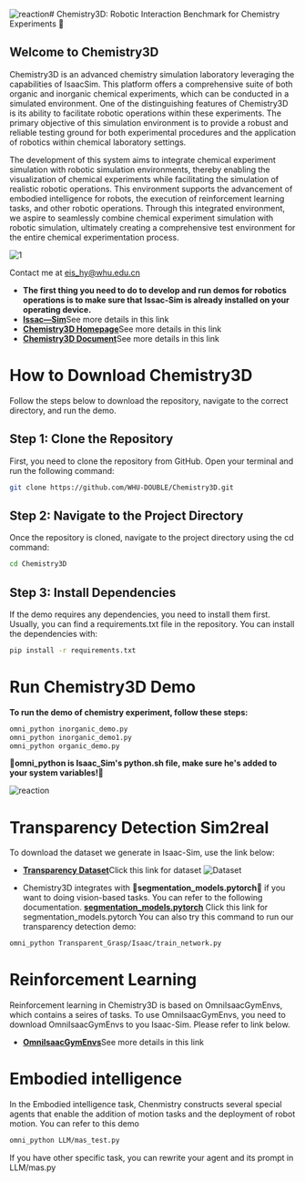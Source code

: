 ![reaction](https://github.com/WHU-DOUBLE/Chemistry3D/assets/106065071/7eff3ac3-cba6-4be9-9eaa-838cff3da742)# Chemistry3D: Robotic Interaction Benchmark for Chemistry Experiments 🧪
## Welcome to Chemistry3D
Chemistry3D is an advanced chemistry simulation laboratory leveraging the capabilities of IsaacSim. This platform offers a comprehensive suite of both organic and inorganic chemical experiments, which can be conducted in a simulated environment. One of the distinguishing features of Chemistry3D is its ability to facilitate robotic operations within these experiments. The primary objective of this simulation environment is to provide a robust and reliable testing ground for both experimental procedures and the application of robotics within chemical laboratory settings.

The development of this system aims to integrate chemical experiment simulation with robotic simulation environments, thereby enabling the visualization of chemical experiments while facilitating the simulation of realistic robotic operations. This environment supports the advancement of embodied intelligence for robots, the execution of reinforcement learning tasks, and other robotic operations. Through this integrated environment, we aspire to seamlessly combine chemical experiment simulation with robotic simulation, ultimately creating a comprehensive test environment for the entire chemical experimentation process.

![1](https://github.com/WHU-DOUBLE/Chemistry3D/assets/106065071/06e68194-f25d-4b9a-8688-0222beef818a)

Contact me at eis_hy@whu.edu.cn

* **The first thing you need to do to develop and run demos for robotics operations is to make sure that Issac-Sim is already installed on your operating device.**
* [**Issac—Sim**](https://docs.omniverse.nvidia.com/isaacsim/latest/index.html)See more details in this link
* [**Chemistry3D Homepage**](https://www.omni-chemistry.com/#/)See more details in this link
* [**Chemistry3D Document**](https://www.omni-chemistry.com/#/)See more details in this link

# How to Download Chemistry3D

Follow the steps below to download the repository, navigate to the correct directory, and run the demo.

## Step 1: Clone the Repository

First, you need to clone the repository from GitHub. Open your terminal and run the following command:

```bash
git clone https://github.com/WHU-DOUBLE/Chemistry3D.git
```

## Step 2: Navigate to the Project Directory

Once the repository is cloned, navigate to the project directory using the cd command:

```bash
cd Chemistry3D
```

## Step 3: Install Dependencies

If the demo requires any dependencies, you need to install them first. Usually, you can find a requirements.txt file in the repository. You can install the dependencies with:

```bash
pip install -r requirements.txt
```

# Run Chemistry3D Demo
**To run the demo of chemistry experiment, follow these steps:**

```bash
omni_python inorganic_demo.py
omni_python inorganic_demo1.py
omni_python organic_demo.py
```
**:rocket:omni_python is Isaac_Sim's python.sh file, make sure he's added to your system variables!:rocket:**

![reaction](https://github.com/WHU-DOUBLE/Chemistry3D/assets/106065071/0af98d08-f19b-4de4-9d19-3688d8c1c25d)


# Transparency Detection Sim2real
To download the dataset we generate in Isaac-Sim, use the link below:
* [**Transparency Dataset**](https://www.omni-chemistry.com/#/)Click this link for dataset
![Dataset](https://github.com/WHU-DOUBLE/Chemistry3D/assets/106065071/49166b9a-662f-4063-86dd-8bc39a2f5453)


* Chemistry3D integrates with **:rocket:segmentation_models.pytorch:rocket:** if you want to doing vision-based tasks. You can refer to the following documentation.
 [**segmentation_models.pytorch**](https://github.com/qubvel/segmentation_models.pytorch) Click this link for segmentation_models.pytorch
You can also try this command to run our transparency detection demo:
```bash
omni_python Transparent_Grasp/Isaac/train_network.py
```

# Reinforcement Learning
Reinforcement learning in Chemistry3D is based on OmniIsaacGymEnvs, which contains a seires of tasks. To use OmniIsaacGymEnvs, you need to download OmniIsaacGymEnvs to you Isaac-Sim. Please refer to link below.
* [**OmniIsaacGymEnvs**](https://github.com/NVIDIA-Omniverse/OmniIsaacGymEnvs)See more details in this link

# Embodied intelligence
In the Embodied intelligence task, Chenmistry constructs several special agents that enable the addition of motion tasks and the deployment of robot motion. You can refer to this demo
```bash
omni_python LLM/mas_test.py
```
If you have other specific task, you can rewrite your agent and its prompt in LLM/mas.py

